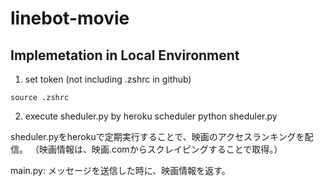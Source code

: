 # linebot-movie
## Implemetation in Local Environment
1. set token (not including .zshrc in github)
```
source .zshrc
```

2. execute sheduler.py by heroku scheduler
python sheduler.py

sheduler.pyをherokuで定期実行することで、映画のアクセスランキングを配信。
（映画情報は、映画.comからスクレイピングすることで取得。）

main.py: メッセージを送信した時に、映画情報を返す。